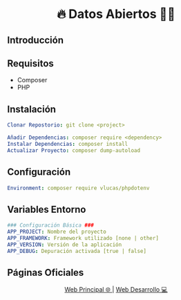 <h1 align="center">🔥 Datos Abiertos 🧑‍💻</h1>

## Introducción


## Requisitos
* Composer
* PHP

## Instalación
```yml
Clonar Repostorio: git clone <project>
```
```yml
Añadir Dependencias: composer require <dependency>
Instalar Dependencias: composer install
Actualizar Proyecto: composer dump-autoload
```

## Configuración
```yml
Environment: composer require vlucas/phpdotenv
```

## Variables Entorno
```yml
### Configuración Básica ###
APP_PROJECT: Nombre del proyecto
APP_FRAMEWORK: Framework utilizado [none | other]
APP_VERSION: Versión de la aplicación
APP_DEBUG: Depuración activada [true | false]
```

## Páginas Oficiales
<div align="center">
    <a href="https://www.adisonjimenez.net" target="_blank">
        <span>Web Principal 🌐</span>
    </a>
    |
    <a href="https://www.engsoft.app" target="_blank">
        <span>Web Desarrollo 💻</span>
    </a>
</div>